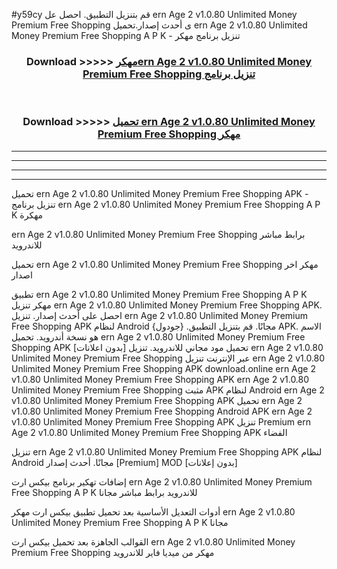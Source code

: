 #y59cy قم بتنزيل التطبيق. احصل عل ern Age 2 v1.0.80 Unlimited Money Premium Free Shopping  ى أحدث إصدار.تحميل ern Age 2 v1.0.80 Unlimited Money Premium Free Shopping  A P K - تنزيل برنامج مهكر



<div align="center">
<h3>Download >>>>> <a href="https://ar-sites.web.app/?ar= ern Age 2 v1.0.80 Unlimited Money Premium Free Shopping ">مهكرern Age 2 v1.0.80 Unlimited Money Premium Free Shopping  تنزيل برنامج</a></h3><br>

<h3>Download >>>>> <a href="https://ar-sites.web.app/?ar= ern Age 2 v1.0.80 Unlimited Money Premium Free Shopping ">تحميل ern Age 2 v1.0.80 Unlimited Money Premium Free Shopping  مهكر</a></h3>
</div>


----------------------------------------------------------

----------------------------------------------------------

----------------------------------------------------------

----------------------------------------------------------


تحميل ern Age 2 v1.0.80 Unlimited Money Premium Free Shopping  APK - تنزيل برنامج ern Age 2 v1.0.80 Unlimited Money Premium Free Shopping  A P K مهكرة

ern Age 2 v1.0.80 Unlimited Money Premium Free Shopping  برابط مباشر للاندرويد

تحميل ern Age 2 v1.0.80 Unlimited Money Premium Free Shopping  مهكر اخر اصدار

تطبيق ern Age 2 v1.0.80 Unlimited Money Premium Free Shopping  A P K مهكر
تنزيل ern Age 2 v1.0.80 Unlimited Money Premium Free Shopping  APK. احصل على أحدث إصدار.
تنزيل ern Age 2 v1.0.80 Unlimited Money Premium Free Shopping  APK لنظام Android مجانًا.
قم بتنزيل التطبيق. {جودول} APK. الاسم هو نسخة أندرويد.
تحميل ern Age 2 v1.0.80 Unlimited Money Premium Free Shopping  APK [بدون اعلانات]
تحميل مود مجاني للاندرويد.
تنزيل ern Age 2 v1.0.80 Unlimited Money Premium Free Shopping  عبر الإنترنت
تنزيل ern Age 2 v1.0.80 Unlimited Money Premium Free Shopping  APK
download.online ern Age 2 v1.0.80 Unlimited Money Premium Free Shopping  APK
ern Age 2 v1.0.80 Unlimited Money Premium Free Shopping  مثبت APK لنظام Android
ern Age 2 v1.0.80 Unlimited Money Premium Free Shopping  APK
تحميل ern Age 2 v1.0.80 Unlimited Money Premium Free Shopping  Android APK
ern Age 2 v1.0.80 Unlimited Money Premium Free Shopping  APK تنزيل Premium
ern Age 2 v1.0.80 Unlimited Money Premium Free Shopping  APK الفضاء

تنزيل ern Age 2 v1.0.80 Unlimited Money Premium Free Shopping  APK لنظام Android مجانًا. أحدث إصدار [Premium] MOD [بدون إعلانات]

إضافات تهكير برنامج بيكس ارت ern Age 2 v1.0.80 Unlimited Money Premium Free Shopping  A P K للاندرويد برابط مباشر مجانا

أدوات التعديل الأساسية بعد تحميل تطبيق بيكس ارت مهكر ern Age 2 v1.0.80 Unlimited Money Premium Free Shopping  A P K مجانا

القوالب الجاهزة بعد تحميل بيكس ارت ern Age 2 v1.0.80 Unlimited Money Premium Free Shopping  مهكر من ميديا فاير للاندرويد



